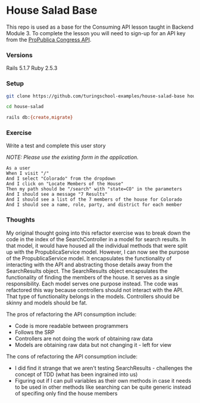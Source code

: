 # House Salad Base

This repo is used as a base for the Consuming API lesson taught in Backend Module 3. To complete the lesson you will need to sign-up for an API key from the [ProPublica Congress API](https://projects.propublica.org/api-docs/congress-api/).

### Versions

Rails 5.1.7
Ruby 2.5.3

### Setup

```bash
git clone https://github.com/turingschool-examples/house-salad-base house-salad

cd house-salad

rails db:{create,migrate}
```

### Exercise

Write a test and complete this user story

*NOTE: Please use the existing form in the application.*

```
As a user
When I visit "/"
And I select "Colorado" from the dropdown
And I click on "Locate Members of the House"
Then my path should be "/search" with "state=CO" in the parameters
And I should see a message "7 Results"
And I should see a list of the 7 members of the house for Colorado
And I should see a name, role, party, and district for each member
```

### Thoughts

My original thought going into this refactor exercise was to break down the code in the index of the SearchController in a model for search results. In that model, it would have housed all the individual methods that were split up with the PropublicaService model. However, I can now see the purpose of the PropublicaService model. It encapsulates the functionality of interacting with the API and abstracting those details away from the SearchResults object. The SearchResults object encapsulates the functionality of finding the members of the house. It serves as a single responsibility. Each model serves one purpose instead. The code was refactored this way because controllers should not interact with the API. That type of functionality belongs in the models. Controllers should be skinny and models should be fat.

The pros of refactoring the API consumption include:
  * Code is more readable between programmers
  * Follows the SRP
  * Controllers are not doing the work of obtaining raw data
  * Models are obtaining raw data but not changing it - left for view

The cons of refactoring the API consumption include:
  * I did find it strange that we aren't testing SearchResults - challenges the concept of TDD (what has been ingrained into us)
  * Figuring out if I can pull variables as their own methods in case it needs to be used in other methods like searching can be quite generic instead of specifing only find the house members
